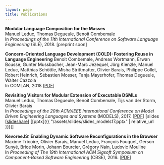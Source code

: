 ```yaml
---
layout: page
title: Publications
---
```


**Modular Language Composition for the Masses**  
Manuel Leduc, Thomas Degueule, Benoit Combemale  
In *Proceedings of the 11th International Conference on Software Language Engineering* (SLE), 2018. \[preprint soon\]

**Concern-Oriented Language Development (COLD): Fostering Reuse in Language Engineering**
Benoit Combemale, Andreas Wortmann, Erwan Bousse, Gunter Mussbacher, Jean-Marc Jezequel, Jörg Kienzle, Manuel Leduc, Matthias Schöttle, Misha Strittmatter, Olivier Barais, Philippe Collet, Robert Heinrich, Sébastien Mosser, Tanja Mayerhofer, Thomas Degueule, Walter Cazzola  
In COMLAN, 2018 \[[PDF](https://hal.archives-ouvertes.fr/hal-01803008/document)\]

**Revisiting Visitors for Modular Extension of Executable DSMLs**  
Manuel Leduc, Thomas Degueule, Benoit Combemale, Tijs van der Storm, Olivier Barais  
In *Proceedings of the 20th ACM/IEEE International Conference on Model Driven Engineering Languages and Systems* (MODELS), 2017. \[[PDF](https://hal.inria.fr/hal-01568169/document)\] \[slides \[[slideshare](https://www.slideshare.net/ManuelLeduc/revisiting-visitors-for-modular-extension-of-executable-dsmls)\] \[[pptx]({{ "/assets/slides/slides_models17.pptx" | relative_url }})\]\]


**KevoreeJS: Enabling Dynamic Software Reconfigurations in the Browser**  
Maxime Tricoire, Olivier Barais, Manuel Leduc, François Fouquet, Gerson Sunyé, Brice Morin, Johann Bourcier, Grégory Nain, Ludovic Mouline  
In *Proceeding of The 19th International ACM Sigsoft Symposium on Component-Based Software Engineering* (CBSE), 2016. \[[PDF](https://hal.inria.fr/hal-01354997/document)\]
